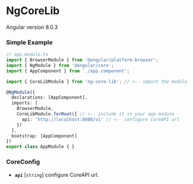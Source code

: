 # NgCoreLib

Angular version 8.0.3

### Simple Example

```TypeScript
// app.module.ts
import { BrowserModule } from '@angular/platform-browser';
import { NgModule } from '@angular/core';
import { AppComponent } from './app.component';

import { CoreLibModule } from 'ng-core-lib'; // <-- import the module

@NgModule({
  declarations: [AppComponent],
  imports: [
    BrowserModule,
    CoreLibModule.forRoot({ // <-- include it in your app module
      api: 'http://localhost:8080/v1' // <-- configure CoreAPI url
    })
  ],
  bootstrap: [AppComponent]
})
export class AppModule { }
```

### CoreConfig

* **`api`** [`string`] configure CoreAPI url.